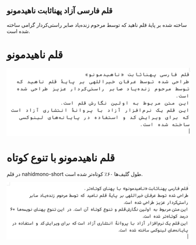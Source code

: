 قلم فارسی آزاد پهناثابت ناهیدمونو
---
ساخته شده بر پایهٔ قلم ناهید که توسط مرحوم زنده‌یاد صابر راستی‌کردار گرامی ساخته شده است.

# قلم ناهیدمونو

![picture](nahidmono1.jpg)


# قلم ناهیدمونو با تنوع کوتاه
در قلم nahidmono-short طول گلیف‌ها ۶۰٪ کوتاه‌تر شده است.

![picture](nahidmono-short1.jpg)
